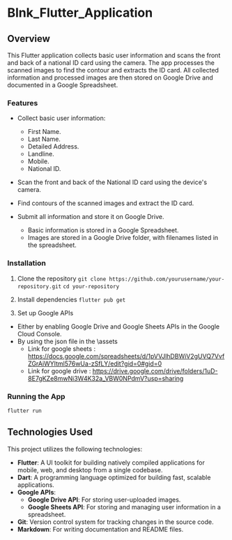 # Blnk_Flutter_Application

## Overview
This Flutter application collects basic user information and scans the front and back of a national ID card using the camera. The app processes the scanned images to find the contour and extracts the ID card. All collected information and processed images are then stored on Google Drive and documented in a Google Spreadsheet.

### Features

- Collect basic user information:
  - First Name.
  - Last Name.
  - Detailed Address.
  - Landline.
  - Mobile.
  - National ID.

- Scan the front and back of the National ID card using the device's camera.
- Find contours of the scanned images and extract the ID card.
- Submit all information and store it on Google Drive.
  - Basic information is stored in a Google Spreadsheet.
  - Images are stored in a Google Drive folder, with filenames listed in the spreadsheet.

### Installation

1. Clone the repository
   ``` git clone https://github.com/yourusername/your-repository.git ```
   ``` cd your-repository ```

2. Install dependencies
   ``` flutter pub get ```
4. Set up Google APIs
- Either by enabling Google Drive and Google Sheets APIs in the Google Cloud Console.
- By using the json file in the \assets
    - Link for google sheets : https://docs.google.com/spreadsheets/d/1pVVJlhDBWiV2gUVQ7VvfZGrAiWYItml576wUa-zSfLY/edit?gid=0#gid=0
    - Link for google drive : https://drive.google.com/drive/folders/1uD-8E7gKZe8mwNi3W4K32a_VBW0NPdmV?usp=sharing
 
### Running the App 
``` flutter run ```

## Technologies Used

This project utilizes the following technologies:

- **Flutter**: A UI toolkit for building natively compiled applications for mobile, web, and desktop from a single codebase.
- **Dart**: A programming language optimized for building fast, scalable applications.
- **Google APIs**:
  - **Google Drive API**: For storing user-uploaded images.
  - **Google Sheets API**: For storing and managing user information in a spreadsheet.
- **Git**: Version control system for tracking changes in the source code.
- **Markdown**: For writing documentation and README files.



